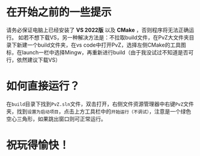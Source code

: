 # 在开始之前的一些提示
请务必保证电脑上已经安装了 **VS 2022版** 以及 **CMake** ，否则程序将无法正确运行。
如若不想下载VS，另一种解决方法是：不拉取build文件，在PvZ大文件夹目录下新建一个build文件夹，在vs code中打开PvZ，选择左侧CMake的工具图标，在launch一栏中选择Mingw，再重新进行build（由于我没试过不知道是否可行，依然建议下载VS）
# 如何直接运行？
在`build`目录下找到`PvZ.sln`文件，双击打开，右侧文件资源管理器中右键`PvZ`文件夹，找到`设置为启动项目`，点击上方工具栏中的`开始运行（不调试）`，注意是一个绿色空心三角形，如果跳出窗口则可正常运行。
# 祝玩得愉快！
